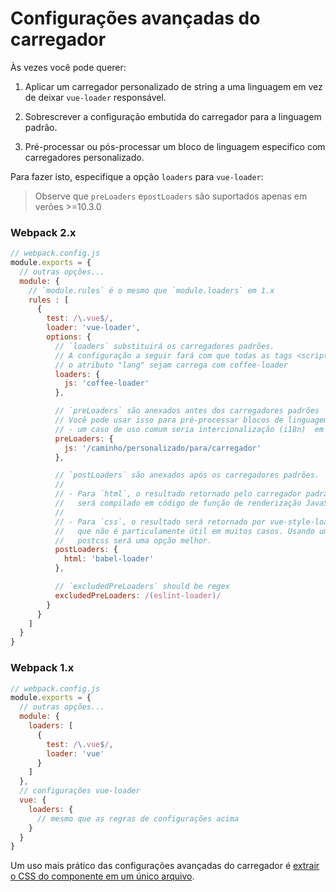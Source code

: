 # Configurações avançadas do carregador

Às vezes você pode querer:

1. Aplicar um carregador personalizado de string a uma linguagem em vez de deixar `vue-loader` responsável.

2. Sobrescrever a configuração embutida do carregador para a linguagem padrão.

3. Pré-processar ou pós-processar um bloco de linguagem especifico com carregadores personalizado.

Para fazer isto, especifique a opção `loaders` para `vue-loader`:

> Observe que `preLoaders` e`postLoaders` são suportados apenas em verões >=10.3.0

### Webpack 2.x

```js
// webpack.config.js
module.exports = {
  // outras opções...
  module: {
    // `module.rules` é o mesmo que `module.loaders` em 1.x
    rules : [
      {
        test: /\.vue$/,
        loader: 'vue-loader',
        options: {
          // `loaders` substituirá os carregadores padrões.
          // A configuração a seguir fará com que todas as tags <script> sem
          // o atributo "lang" sejam carrega com coffee-loader
          loaders: {
            js: 'coffee-loader'
          },

          // `preLoaders` são anexados antes dos carregadores padrões
          // Você pode usar isso para pré-processar blocos de linguagem
          // - um caso de uso comum seria intercionalização (i18n)  em tempo de construção.
          preLoaders: {
            js: '/caminho/personalizado/para/carregador'
          },

          // `postLoaders` são anexados após os carregadores padrões.
          //
          // - Para `html`, o resultado retornado pelo carregador padrão
          //   será compilado em código de função de renderização JavaScript.
          //
          // - Para `css`, o resultado será retornado por vue-style-loader
          //   que não é particulamente útil em muitos casos. Usando um plugin
          //   postcss será uma opção melhor.
          postLoaders: {
            html: 'babel-loader'
          },

          // `excludedPreLoaders` should be regex
          excludedPreLoaders: /(eslint-loader)/
        }
      }
    ]
  }
}
```

### Webpack 1.x

```js
// webpack.config.js
module.exports = {
  // outras opções...
  module: {
    loaders: [
      {
        test: /\.vue$/,
        loader: 'vue'
      }
    ]
  },
  // configurações vue-loader
  vue: {
    loaders: {
      // mesmo que as regras de configurações acima
    }
  }
}
```

Um uso mais prático das configurações avançadas do carregador é [extrair o CSS do componente em um único arquivo](./extract-css.md).
